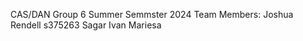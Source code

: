 CAS/DAN Group 6 Summer Semmster 2024
Team Members: Joshua Rendell s375263 
              Sagar 
              Ivan
              Mariesa 

